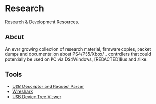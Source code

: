 # Research

Research &amp; Development Resources.

## About

An ever growing collection of research material, firmware copies, packet dumps and documentation about PS4/PS5/Xbox/... controllers that could potentially be used on PC via DS4Windows, \[REDACTED\]Bus and alike.

## Tools

- [USB Descriptor and Request Parser](http://eleccelerator.com/usbdescreqparser/)
- [Wireshark](https://www.wireshark.org/)
- [USB Device Tree Viewer](https://www.uwe-sieber.de/usbtreeview_e.html)
